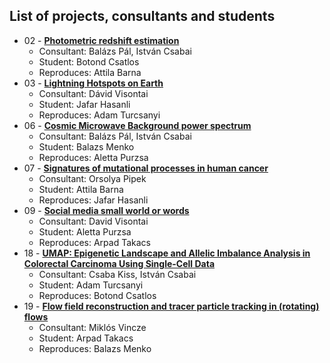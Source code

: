 ## List of projects, consultants and students

* 02 - [**Photometric redshift estimation**](Projects/02-astro_photoz/)
  * Consultant: Balázs Pál, István Csabai
  * Student: Botond Csatlos
  * Reproduces: Attila Barna
* 03 - [**Lightning Hotspots on Earth**](Projects/03-earthsci_lightning/)
  * Consultant: Dávid Visontai
  * Student: Jafar Hasanli
  * Reproduces: Adam Turcsanyi
* 06 - [**Cosmic Microwave Background power spectrum**](Projects/06-astro_CMB/)
  * Consultant: Balázs Pál, István Csabai
  * Student: Balazs Menko
  * Reproduces: Aletta Purzsa
* 07 - [**Signatures of mutational processes in human cancer**](Projects/07-mutational_signatures_in_cancer/)
  * Consultant: Orsolya Pipek
  * Student: Attila Barna
  * Reproduces: Jafar Hasanli
* 09 - [**Social media small world or words**](Projects/09-social_media_small_world_or_words/)
  * Consultant: David Visontai
  * Student: Aletta Purzsa
  * Reproduces: Arpad Takacs
* 18 - [**UMAP: Epigenetic Landscape and Allelic Imbalance Analysis in Colorectal Carcinoma Using Single-Cell Data**](Projects/18-BIO-UMAP-Epigenetic-Landscape/)
  * Consultant: Csaba Kiss, István Csabai
  * Student: Adam Turcsanyi
  * Reproduces: Botond Csatlos
* 19 - [**Flow field reconstruction and tracer particle tracking in (rotating) flows**](Projects/19-FlowFieldReconstruction/)
  * Consultant: Miklós Vincze
  * Student: Arpad Takacs
  * Reproduces: Balazs Menko
